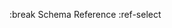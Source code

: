 
[](/)
[](/getting-started)
[](/managing-dependencies)
[](/creating-targets)
[](/describing-the-distribution)
[](/command-line)
[](/the-settings-file)
[](/further-reading)


<!-- Other -->
<!-- [](/contact) -->

<!-- Dev  -->
<!-- [](/sandbox) -->

:break
[](/changelog)
Schema Reference
:ref-select

